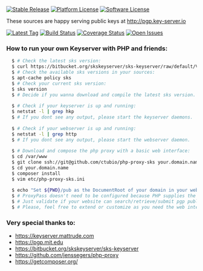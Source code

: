 [![Stable Release](https://img.shields.io/github/release/ctubio/php-proxy-sks.svg?label=stable%20release)](https://github.com/ctubio/php-proxy-sks/releases/latest)
[![Platform License](https://img.shields.io/badge/platform-unix--like-lightgray.svg)](https://www.gnu.org/)
[![Software License](https://img.shields.io/badge/license-MIT-111111.svg)](LICENSE)

These sources are happy serving public keys at http://pgp.key-server.io

[![Latest Tag](https://img.shields.io/github/tag/ctubio/php-proxy-sks.svg?label=latest%20tag)](https://github.com/ctubio/php-proxy-sks/tags)
[![Build Status](https://img.shields.io/travis/ctubio/php-proxy-sks/master.svg?label=test%20suite)](https://travis-ci.org/ctubio/php-proxy-sks)
[![Coverage Status](https://img.shields.io/coveralls/ctubio/php-proxy-sks/master.svg?label=code%20coverage)](https://coveralls.io/r/ctubio/php-proxy-sks?branch=master)
[![Open Issues](https://img.shields.io/github/issues/ctubio/php-proxy-sks.svg)](https://github.com/ctubio/php-proxy-sks/issues)

### How to run your own Keyserver with PHP and friends:
```bash
  $ # Check the latest sks version:
  $ curl https://bitbucket.org/skskeyserver/sks-keyserver/raw/default/VERSION
  $ # Check the available sks versions in your sources:
  $ apt-cache policy sks
  $ # Check your current sks version:
  $ sks version
  $ # Decide if you wanna download and compile the latest sks version.
  
  $ # Check if your keyserver is up and running:
  $ netstat -l | grep hkp
  $ # If you dont see any output, please start the keyserver daemons.
  
  $ # Check if your webserver is up and running:
  $ netstat -l | grep http
  $ # If you dont see any output, please start the webserver daemon.
  
  $ # Download and compose the php proxy with a basic web interface:
  $ cd /var/www 
  $ git clone ssh://git@github.com/ctubio/php-proxy-sks your.domain.name
  $ cd your.domain.name
  $ composer install
  $ vim etc/php-proxy-sks.ini
  
  $ echo "Set ${PWD}/pub as the DocumentRoot of your domain in your webserver configs." 
  $ # ProxyPass doesn't need to be configured because PHP supplies the proxy.
  $ # Just validate if your website can search/retrieve/submit pgp public keys.
  $ # Please, feel free to extend or customize as you need the web interface!
```
### Very special thanks to:
- https://keyserver.mattrude.com
- https://pgp.mit.edu
- https://bitbucket.org/skskeyserver/sks-keyserver
- https://github.com/jenssegers/php-proxy
- https://getcomposer.org/
